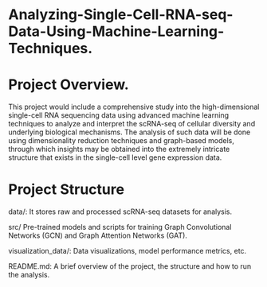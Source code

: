 # Analyzing-Single-Cell-RNA-seq-Data-Using-Machine-Learning-Techniques.

# Project Overview.

This project would include a comprehensive study into the high-dimensional single-cell RNA sequencing data using advanced machine learning techniques to analyze and interpret the scRNA-seq of cellular diversity and underlying biological mechanisms. The analysis of such data will be done using dimensionality reduction techniques and graph-based models, through which insights may be obtained into the extremely intricate structure that exists in the single-cell level gene expression data.

# Project Structure
data/: It stores raw and processed scRNA-seq datasets for analysis.

src/ Pre-trained models and scripts for training Graph Convolutional Networks (GCN) and Graph Attention Networks (GAT).

visualization_data/: Data visualizations, model performance metrics, etc.

README.md: A brief overview of the project, the structure and how to run the analysis.
